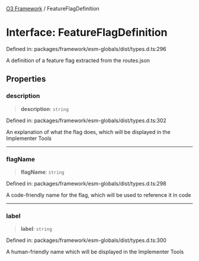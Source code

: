 [O3 Framework](../API.md) / FeatureFlagDefinition

# Interface: FeatureFlagDefinition

Defined in: packages/framework/esm-globals/dist/types.d.ts:296

A definition of a feature flag extracted from the routes.json

## Properties

### description

> **description**: `string`

Defined in: packages/framework/esm-globals/dist/types.d.ts:302

An explanation of what the flag does, which will be displayed in the Implementer Tools

***

### flagName

> **flagName**: `string`

Defined in: packages/framework/esm-globals/dist/types.d.ts:298

A code-friendly name for the flag, which will be used to reference it in code

***

### label

> **label**: `string`

Defined in: packages/framework/esm-globals/dist/types.d.ts:300

A human-friendly name which will be displayed in the Implementer Tools
